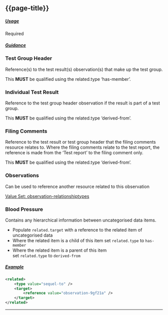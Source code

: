 ## {{page-title}}

<h5><ins>Usage</ins></h5>

<span class="mro-circle required" title="Required"></span> Required

<h5><ins>Guidance</ins></h5>

### Test Group Header

Reference(s) to the test result(s) observation(s) that make up the test group.

This **MUST** be qualified using the related.type ‘has-member’.

### Individual Test Result

Reference to the test group header observation if the result is part of a test group.

This **MUST** be qualified using the related.type ‘derived-from’.

### Filing Comments

Reference to the test result or test group header that the filing comments resource relates to. Where the filing comments relate to the test report, the reference is made from the ‘Test report’ to the filing comment only.

This **MUST** be qualified using the related.type ‘derived-from’.

### Observations

Can be used to reference another resource related to this observation

<i class="fa fa-link"></i> [Value Set: observation-relationshiptypes](http://hl7.org/fhir/stu3/valueset-observation-relationshiptypes.html)

### Blood Pressure

Contains any hierarchical information between uncategorised data items.

- Populate `related.target` with a reference to the related item of uncategorised data
- Where the related item is a child of this item set `related.type` to `has-member`
- Where the related item is a parent of this item set `related.type` to `derived-from`

<h5><ins>Example</ins></h5>

```xml
<related>
    <type value="sequel-to" />
    <target>
        <reference value="observation-9gf21a" />
    </target>
</related>
```

---